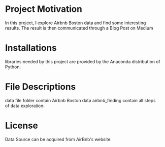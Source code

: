 # Project Motivation
In this project, I explore Airbnb Boston data and find some interesting results. The result is then communicated through a Blog Post on Medium

# Installations
libraries needed by this project are provided by the Anaconda distribution of Python.

# File Descriptions
data file folder contain Airbnb Boston data
airbnb_finding contain all steps of data exploration.

# License
Data Source can be acquired from AirBnb's website

